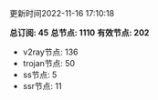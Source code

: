 更新时间2022-11-16 17:10:18

**总订阅: 45**
**总节点: 1110**
**有效节点: 202**
- v2ray节点: 136
- trojan节点: 50
- ss节点: 5
- ssr节点: 11
